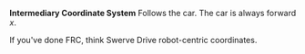 **Intermediary Coordinate System**
Follows the car. The car is always forward $x$. 

If you've done FRC, think Swerve Drive robot-centric coordinates.
